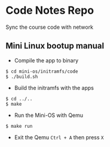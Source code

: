 # Code Notes Repo
Sync the course code with network

## Mini Linux bootup manual

* Compile the app to binary

```
$ cd mini-os/initramfs/code
$ ./build.sh
```

* Build the initramfs with the apps

```
$ cd ../..
$ make
```

* Run the Mini-OS with Qemu

```
$ make run
```

* Exit the Qemu `Ctrl + A` then press `X`
